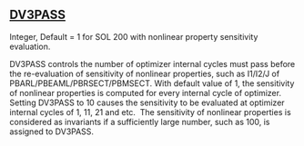 ## [DV3PASS](https://help.hexagonmi.com/bundle/MSC_Nastran_2022.4/page/Nastran_Combined_Book/qrg/parameters/TOC.DV3PASS.xhtml)

Integer, Default = 1 for SOL 200 with nonlinear property sensitivity evaluation.

DV3PASS controls the number of optimizer internal cycles must pass before the re-evaluation of sensitivity of nonlinear properties, such as I1/I2/J of PBARL/PBEAML/PBRSECT/PBMSECT. With default value of 1, the sensitivity of nonlinear properties is computed for every internal cycle of optimizer. Setting DV3PASS to 10 causes the sensitivity to be evaluated at optimizer internal cycles of 1, 11, 21 and etc.  The sensitivity of nonlinear properties is considered as invariants if a sufficiently large number, such as 100, is assigned to DV3PASS.

